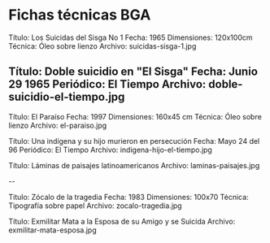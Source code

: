 # Fichas técnicas BGA

Título: Los Suicidas del Sisga No 1
Fecha: 1965
Dimensiones: 120x100cm
Técnica: Óleo sobre lienzo
Archivo: suicidas-sisga-1.jpg

Título: Doble suicidio en "El Sisga"
Fecha: Junio 29 1965
Periódico: El Tiempo
Archivo: doble-suicidio-el-tiempo.jpg
--

Título: El Paraíso
Fecha: 1997
Dimensiones: 160x45 cm
Técnica: Óleo sobre lienzo
Archivo: el-paraiso.jpg

Título: Una indígena y su hijo murieron en persecución
Fecha: Mayo 24 del 96
Periódico: El Tiempo
Archivo: indigena-hijo-el-tiempo.jpg

Título: Láminas de paisajes latinoamericanos
Archivo: laminas-paisajes.jpg

--

Titulo: Zócalo de la tragedia
Fecha: 1983
Dimensiones: 100x70
Técnica: Tipografía sobre papel
Archivo: zocalo-tragedia.jpg

Título: Exmilitar Mata a la Esposa de su Amigo y se Suicida
Archivo: exmilitar-mata-esposa.jpg
